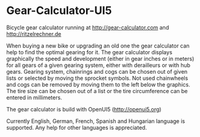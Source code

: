 # Gear-Calculator-UI5
Bicycle gear calculator running at http://gear-calculator.com and http://ritzelrechner.de

When buying a new bike or upgrading an old one the gear calculator can help to find the optimal gearing for it. The gear calculator displays graphically the speed and development (either in gear inches or in meters) for all gears of a given gearing system, either with derailleurs or with hub gears.
Gearing system, chainrings and cogs can be chosen out of given lists or selected by moving the sprocket symbols. Not used chainwheels and cogs can be removed by moving them to the left below the graphics.
The tire size can be chosen out of a list or the tire circumference can be entered in millimeters.

The gear calculator is build with OpenUI5 (http://openui5.org)

Currently English, German, French, Spanish and Hungarian language is supported. Any help for other languages is appreciated.



